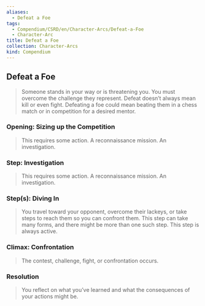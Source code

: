 ```yaml
---
aliases:
  - Defeat a Foe
tags:
  - Compendium/CSRD/en/Character-Arcs/Defeat-a-Foe
  - Character-Arc
title: Defeat a Foe
collection: Character-Arcs
kind: Compendium
---
```

## Defeat a Foe
>Someone stands in your way or is threatening you. You must overcome the challenge they represent. Defeat doesn’t always mean kill or even fight. Defeating a foe could mean beating them in a chess match or in competition for a desired mentor.

### Opening: Sizing up the Competition 
>This requires some action. A reconnaissance mission. An investigation.
### Step: Investigation
>This requires some action. A reconnaissance mission. An investigation.
### Step(s): Diving In  
>You travel toward your opponent, overcome their lackeys, or take steps to reach them so you can confront them. This step can take many forms, and there might be more than one such step. This step is always active.
### Climax: Confrontation 
>The contest, challenge, fight, or confrontation occurs. 
### Resolution 
>You reflect on what you’ve learned and what the consequences of your actions might be.
